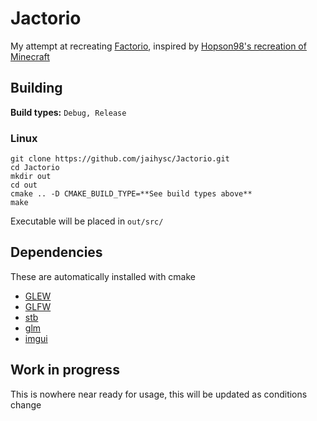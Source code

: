 # Jactorio

My attempt at recreating [Factorio](https://factorio.com), inspired by [Hopson98's recreation of Minecraft](https://github.com/Hopson97/MineCraft-One-Week-Challenge)

## Building

**Build types:** `Debug, Release`

### Linux

```
git clone https://github.com/jaihysc/Jactorio.git
cd Jactorio
mkdir out
cd out
cmake .. -D CMAKE_BUILD_TYPE=**See build types above**
make
```

Executable will be placed in `out/src/`

## Dependencies

These are automatically installed with cmake

- [GLEW](http://glew.sourceforge.net/)
- [GLFW](https://www.glfw.org/)
- [stb](https://github.com/nothings/stb)
- [glm](https://github.com/g-truc/glm)
- [imgui](https://github.com/ocornut/imgui)

## Work in progress

This is nowhere near ready for usage, this will be updated as conditions change
